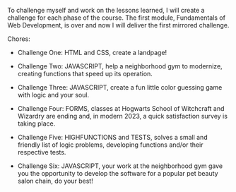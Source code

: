 To challenge myself and work on the lessons learned, I will create a challenge for each phase of the course. The first module, Fundamentals of Web Development, is over and now I will deliver the first mirrored challenge.

Chores:

- Challenge One: HTML and CSS, create a landpage!

- Challenge Two: JAVASCRIPT, help a neighborhood gym to modernize, creating functions that speed up its operation.

- Challenge Three: JAVASCRIPT, create a fun little color guessing game with logic and your soul.

- Challenge Four: FORMS, classes at Hogwarts School of Witchcraft and Wizardry are ending and, in modern 2023, a quick satisfaction survey is taking place.

- Challenge Five: HIGHFUNCTIONS and TESTS, solves a small and friendly list of logic problems, developing functions and/or their respective tests.

- Challenge Six: JAVASCRIPT, your work at the neighborhood gym gave you the opportunity to develop the software for a popular pet beauty salon chain, do your best!
